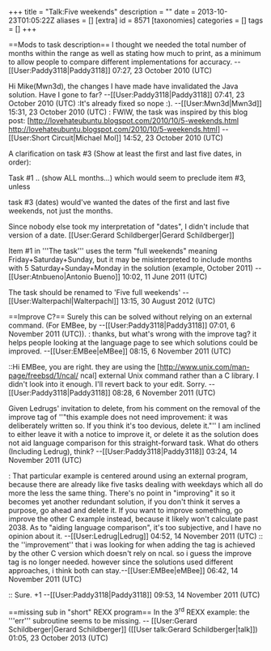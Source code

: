 +++
title = "Talk:Five weekends"
description = ""
date = 2013-10-23T01:05:22Z
aliases = []
[extra]
id = 8571
[taxonomies]
categories = []
tags = []
+++

==Mods to task description==
I thought we needed the total number of months within the range as well as stating how much to print, as a minimum to allow people to compare different implementations for accuracy. --[[User:Paddy3118|Paddy3118]] 07:27, 23 October 2010 (UTC)

Hi Mike(Mwn3d), the changes I have made have invalidated the Java solution. Have I gone to far? --[[User:Paddy3118|Paddy3118]] 07:41, 23 October 2010 (UTC)
:It's already fixed so nope :). --[[User:Mwn3d|Mwn3d]] 15:31, 23 October 2010 (UTC)
: FWIW, the task was inspired by this blog post: [http://lovehateubuntu.blogspot.com/2010/10/5-weekends.html http://lovehateubuntu.blogspot.com/2010/10/5-weekends.html] --[[User:Short Circuit|Michael Mol]] 14:52, 23 October 2010 (UTC)



A clarification on task #3 (Show at least the first and last five dates, in order):

Task #1 .. (show ALL months...)  which would seem to preclude item #3, unless

 task #3 (dates) would've wanted the dates of the first and last five weekends, not just the months.

Since nobody else took my interpretation of "dates", I didn't include that version of a date. [[User:Gerard Schildberger|Gerard Schildberger]]


Item #1 in '''The task''' uses the term "full weekends" meaning Friday+Saturday+Sunday, but it may be misinterpreted to include months with 5 Saturday+Sunday+Monday in the solution (example, October 2011) --[[User:Atnbueno|Antonio Bueno]] 10:02, 11 June 2011 (UTC)

The task should be renamed to 'Five full weekends' --[[User:Walterpachl|Walterpachl]] 13:15, 30 August 2012 (UTC)

==Improve C?==
Surely this can be solved without relying on an external command. (For EMBee, by --[[User:Paddy3118|Paddy3118]] 07:01, 6 November 2011 (UTC)).
: thanks, but what's wrong with the improve tag? it helps people looking at the language page to see which solutions could be improved. --[[User:EMBee|eMBee]] 08:15, 6 November 2011 (UTC)

::Hi EMBee, you are right. they are using the [http://www.unix.com/man-page/freebsd/1/ncal/ ncal] external Unix command rather than a C library. I didn't look into it enough. I'll revert back to your edit. Sorry. --[[User:Paddy3118|Paddy3118]] 08:28, 6 November 2011 (UTC)

Given Ledrugs' invitation to delete, from his comment on the removal of the improve tag of ''"this example does not need improvement: it was deliberately written so. If you think it's too devious, delete it."'' I am inclined to either leave it with a notice to improve it, or delete it as the solution does not aid language comparison for this straight-forward task. What do others (Including Ledrug), think? --[[User:Paddy3118|Paddy3118]] 03:24, 14 November 2011 (UTC)

: That particular example is centered around using an external program, because there are already like five tasks dealing with weekdays which all do more the less the same thing.  There's no point in "improving" it so it becomes yet another redundant solution, if you don't think it serves a purpose, go ahead and delete it.  If you want to improve something, go improve the other C example instead, because it likely won't calculate past 2038.  As to "aiding language comparison", it's too subjective, and I have no opinion about it.  --[[User:Ledrug|Ledrug]] 04:52, 14 November 2011 (UTC)
:: the ''improvement'' that i was looking for when adding the tag is achieved by the other C version which doesn't rely on ncal. so i guess the improve tag is no longer needed. however since the solutions used different approaches, i think both can stay.--[[User:EMBee|eMBee]] 06:42, 14 November 2011 (UTC)

:: Sure. +1 --[[User:Paddy3118|Paddy3118]] 09:53, 14 November 2011 (UTC)

==missing sub in "short" REXX program==
In the 3<sup>rd</sup> REXX example:   the   '''err'''   subroutine seems to be missing. -- [[User:Gerard Schildberger|Gerard Schildberger]] ([[User talk:Gerard Schildberger|talk]]) 01:05, 23 October 2013 (UTC)
